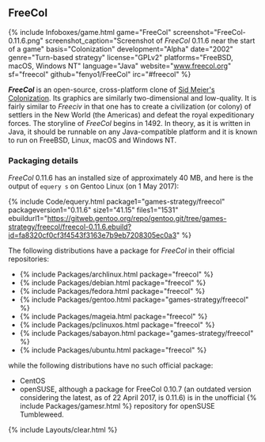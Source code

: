 ## FreeCol
{% include Infoboxes/game.html game="FreeCol" screenshot="FreeCol-0.11.6.png" screenshot_caption="Screenshot of <i>FreeCol</i> 0.11.6 near the start of a game" basis="Colonization" development="Alpha" date="2002" genre="Turn-based strategy" license="GPLv2" platforms="FreeBSD, macOS, Windows NT" language="Java" website="<a href='http://www.freecol.org/' link='_blank'>www.freecol.org</a>" sf="freecol" github="fenyo1/FreeCol" irc="#freecol" %}

***FreeCol*** is an open-source, cross-platform clone of [Sid Meier's Colonization](https://en.wikipedia.org/wiki/Sid_Meier%27s_Colonization). Its graphics are similarly two-dimensional and low-quality. It is fairly similar to *Freeciv* in that one has to create a civilization (or colony) of settlers in the New World (the Americas) and defeat the royal expeditionary forces. The storyline of *FreeCol* begins in 1492. In theory, as it is written in Java, it should be runnable on any Java-compatible platform and it is known to run on FreeBSD, Linux, macOS and Windows NT.

### Packaging details
*FreeCol* 0.11.6 has an installed size of approximately 40 MB, and here is the output of `equery s` on Gentoo Linux (on 1 May 2017):

{% include Code/equery.html package1="games-strategy/freecol" packageversion1="0.11.6" size1="41.15" files1="1531" ebuildurl1="https://gitweb.gentoo.org/repo/gentoo.git/tree/games-strategy/freecol/freecol-0.11.6.ebuild?id=fa8320cf0cf3f4543f3163e7b9eb7208305ec0a3" %}

The following distributions have a package for *FreeCol* in their official repositories:

* {% include Packages/archlinux.html package="freecol" %}
* {% include Packages/debian.html package="freecol" %}
* {% include Packages/fedora.html package="freecol" %}
* {% include Packages/gentoo.html package="games-strategy/freecol" %}
* {% include Packages/mageia.html package="freecol" %}
* {% include Packages/pclinuxos.html package="freecol" %}
* {% include Packages/sabayon.html package="games-strategy/freecol" %}
* {% include Packages/ubuntu.html package="freecol" %}

while the following distributions have no such official package:

* CentOS
* openSUSE, although a package for FreeCol 0.10.7 (an outdated version considering the latest, as of 22 April 2017, is 0.11.6) is in the unofficial {% include Packages/gamesr.html %} repository for openSUSE Tumbleweed.

{% include Layouts/clear.html %}

